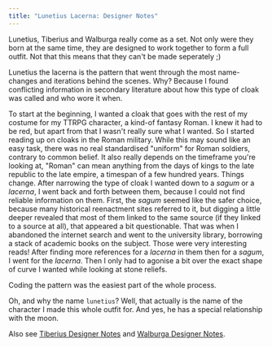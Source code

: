 ```yaml
---
title: "Lunetius Lacerna: Designer Notes"
---
```


<Note compact>Lunetius, Tiberius and Walburga really come as a set. Not only were they born at the same time, they are designed to work together to form a full outfit. Not that this means that they can't be made seperately ;)</Note>

Lunetius the lacerna is the pattern that went through the most name-changes and iterations behind the scenes. Why? Because I found conflicting information in secondary literature about how this type of cloak was called and who wore it when.

To start at the beginning, I wanted a cloak that goes with the rest of my costume for my TTRPG character, a kind-of fantasy Roman. I knew it had to be red, but apart from that I wasn't really sure what I wanted. So I started reading up on cloaks in the Roman military. While this may sound like an easy task, there was no real standardised "uniform" for Roman soldiers, contrary to common belief. It also really depends on the timeframe you're looking at, "Roman" can mean anything from the days of kings to the late republic to the late empire, a timespan of a few hundred years. Things change.
After narrowing the type of cloak I wanted down to a *sagum* or a *lacerna*, I went back and forth between them, because I could not find reliable information on them. First, the *sagum* seemed like the safer choice, because many historical reenactment sites referred to it, but digging a little deeper revealed that most of them linked to the same source (if they linked to a source at all), that appeared a bit questionable. That was when I abandoned the internet search and went to the university library, borrowing a stack of academic books on the subject. Those were very interesting reads! After finding more references for a *lacerna* in them then for a *sagum*, I went for the *lacerna*. Then I only had to agonise a bit over the exact shape of curve I wanted while looking at stone reliefs.

Coding the pattern was the easiest part of the whole process.

Oh, and why the name `lunetius`? Well, that actually is the name of the character I made this whole outfit for. And yes, he has a special relationship with the moon.

<Related compact>Also see [Tiberius Designer Notes](/docs/designs/tiberius/notes) and [Walburga Designer Notes](/docs/designs/walburga/notes).</Related>
